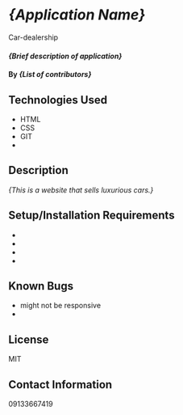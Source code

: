 # _{Application Name}_
Car-dealership
#### _{Brief description of application}_

#### By _**{List of contributors}**_

## Technologies Used

* HTML
* CSS
* GIT
* 

## Description

_{This is a website that sells luxurious cars.}_

## Setup/Installation Requirements

* 
* 
* 
* 



## Known Bugs

* might not be responsive
* 

## License

MIT

## Contact Information
09133667419